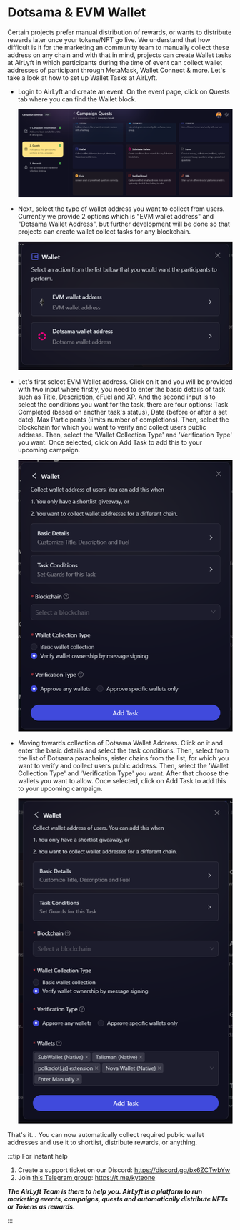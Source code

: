# Dotsama & EVM Wallet

Certain projects prefer manual distribution of rewards, or wants to distribute rewards later once your tokens/NFT go live. We understand that how difficult is it for the marketing an community team to manually collect these address on any chain and with that in mind, projects can create Wallet tasks at AirLyft in which participants during the time of event can collect wallet addresses of participant through MetaMask, Wallet Connect & more. Let's take a look at how to set up Wallet Tasks at AirLyft.

- Login to AirLyft and create an event. On the event page, click on Quests tab where you can find the Wallet block.

  ![Wallet Main](../../images/WalletMain.png)

- Next, select the type of wallet address you want to collect from users. Currently we provide 2 options which is "EVM wallet address" and "Dotsama Wallet Address", but further development will be done so that projects can create wallet collect tasks for any blockchain.

  ![Wallet Options](../../images/WalletEvmDotsama.png)

- Let's first select EVM Wallet address. Click on it and you will be provided with two input where firstly, you need to enter the basic details of task such as Title, Description, cFuel and XP. And the second input is to select the conditions you want for the task, there are four options: Task Completed (based on another task's status), Date (before or after a set date), Max Participants (limits number of completions). Then, select the blockchain for which you want to verify and collect users public address. Then, select the 'Wallet Collection Type' and 'Verification Type' you want. Once selected, click on Add Task to add this to your upcoming campaign.

  ![EVM Wallet Address Collect](../../images/EVMWalletCollect.png)

- Moving towards collection of Dotsama Wallet Address. Click on it and enter the basic details and select the task conditions. Then, select from the list of Dotsama parachains, sister chains from the list, for which you want to verify and collect users public address. Then, select the 'Wallet Collection Type' and 'Verification Type' you want. After that choose the wallets you want to allow. Once selected, click on Add Task to add this to your upcoming campaign.

  ![Dotsama Wallet Collect](../../images/DotsamaWalletCollect.png)

That's it... You can now automatically collect required public wallet addresses and use it to shortlist, distribute rewards, or anything.

:::tip For instant help

1. Create a support ticket on our Discord: https://discord.gg/bx6ZCTwbYw
2. Join [this Telegram group](https://t.me/kyteone): https://t.me/kyteone

**_The AirLyft Team is there to help you. AirLyft is a platform to run marketing events, campaigns, quests and automatically distribute NFTs or Tokens as rewards._**

:::
